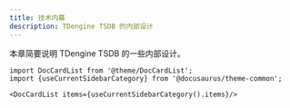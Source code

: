 ```yaml
---
title: 技术内幕
description: TDengine TSDB 的内部设计
---
```


本章简要说明 TDengine TSDB 的一些内部设计。

```mdx-code-block
import DocCardList from '@theme/DocCardList';
import {useCurrentSidebarCategory} from '@docusaurus/theme-common';

<DocCardList items={useCurrentSidebarCategory().items}/>
```